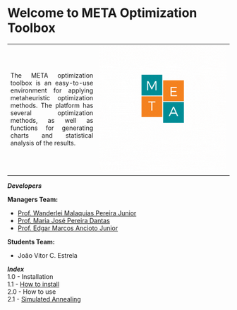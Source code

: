 <h1>Welcome to META Optimization Toolbox</h1>

<table>
<tr>
<td style="width:40%;"><p align="justify">The META optimization toolbox is an easy-to-use environment for applying metaheuristic optimization methods. The platform has several optimization methods, as well as functions for generating charts and statistical analysis of the results.</p></td>
<td style="width:60%;"><img src="META_LOGO.gif"/></td>  
</tr>
</table>  

_**Developers**_  

**Managers Team:**   
- [Prof. Wanderlei Malaquias Pereira Junior](http://lattes.cnpq.br/2268506213083114)  
- [Prof. Maria José Pereira Dantas](http://lattes.cnpq.br/5115002204148904)  
- [Prof. Edgar Marcos Ancioto Junior](http://lattes.cnpq.br/7117015785768463)  

**Students Team:**    
- João Vitor C. Estrela     

_**Index**_  
1.0 - Installation  
1.1 - [How to install]()  
2.0 - How to use    
2.1 - [Simulated Annealing](https://wmpjrufg.github.io/META_PLATAFORMA/CAP_2-2.html)   

